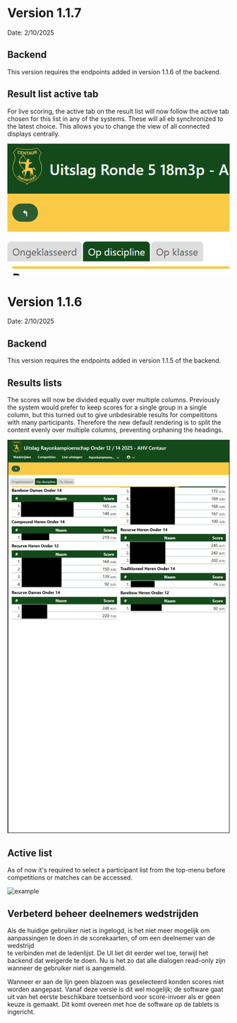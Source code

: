 # Version 1.1.7

Date: 2/10/2025

## Backend

This version requires the endpoints added in version 1.1.6 of the backend.

## Result list active tab

For live scoring, the active tab on the result list will now follow the active tab chosen for this list in any
of the systems. These will all eb synchronized to the latest choice. This allows you to change the view of
all connected displays centrally.

![example](image-1.png)

# Version 1.1.6

Date: 2/10/2025

## Backend

This version requires the endpoints added in version 1.1.5 of the backend.

## Results lists

The scores will now be divided equally over multiple columns. Previously the system would prefer to keep scores
for a single group in a single column, but this turned out to give unbdesirable results for compeititons with
many participants. Therefore the new default rendering is to split the content evenly over multiple columns,
preventing orphaning the headings.

![example](image.png)

## Active list

As of now it's required to select a participant list from the top-menu before competitions or matches can be accessed.

![example](images/image001.png)

## Verbeterd beheer deelnemers wedstrijden

Als de huidige gebruiker niet is ingelogd, is het niet meer mogelijk om aanpassingen te doen in de scorekaarten, of om een deelnemer van de wedstrijd  
te verbinden met de ledenlijst. De UI liet dit eerder wel toe, terwijl het backend dat weigerde te doen. Nu is het zo dat alle dialogen read-only
zijn wanneer de gebruiker niet is aangemeld.

Wanneer er aan de lijn geen blazoen was geselecteerd konden scores niet worden aangepast. Vanaf deze versie is dit wel mogelijk; de software gaat uit van het eerste beschikbare toetsenbord voor score-invoer als er geen keuze is gemaakt. Dit komt overeen met hoe de software op de tablets is ingericht.
